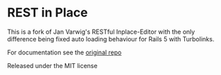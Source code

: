 REST in Place
===========

This is a fork of Jan Varwig's RESTful Inplace-Editor with the only difference being fixed auto loading behaviour for Rails 5 with Turbolinks.

For documentation see the [original repo](https://github.com/janv/rest_in_place)


Released under the MIT license
